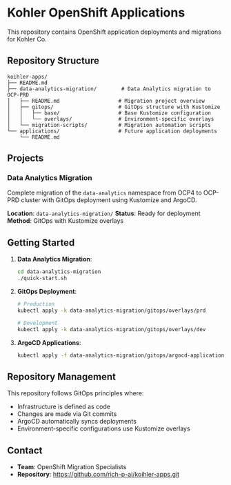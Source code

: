 # Kohler OpenShift Applications

This repository contains OpenShift application deployments and migrations for Kohler Co.

## Repository Structure

```
koihler-apps/
├── README.md
├── data-analytics-migration/        # Data Analytics migration to OCP-PRD
│   ├── README.md                   # Migration project overview
│   ├── gitops/                     # GitOps structure with Kustomize
│   │   ├── base/                   # Base Kustomize configuration
│   │   └── overlays/               # Environment-specific overlays
│   └── migration-scripts/          # Migration automation scripts
└── applications/                   # Future application deployments
    └── README.md
```

## Projects

### Data Analytics Migration
Complete migration of the `data-analytics` namespace from OCP4 to OCP-PRD cluster with GitOps deployment using Kustomize and ArgoCD.

**Location**: `data-analytics-migration/`
**Status**: Ready for deployment
**Method**: GitOps with Kustomize overlays

## Getting Started

1. **Data Analytics Migration**:
   ```bash
   cd data-analytics-migration
   ./quick-start.sh
   ```

2. **GitOps Deployment**:
   ```bash
   # Production
   kubectl apply -k data-analytics-migration/gitops/overlays/prd
   
   # Development
   kubectl apply -k data-analytics-migration/gitops/overlays/dev
   ```

3. **ArgoCD Applications**:
   ```bash
   kubectl apply -f data-analytics-migration/gitops/argocd-application.yaml
   ```

## Repository Management

This repository follows GitOps principles where:
- Infrastructure is defined as code
- Changes are made via Git commits
- ArgoCD automatically syncs deployments
- Environment-specific configurations use Kustomize overlays

## Contact

- **Team**: OpenShift Migration Specialists
- **Repository**: https://github.com/rich-p-ai/koihler-apps.git
